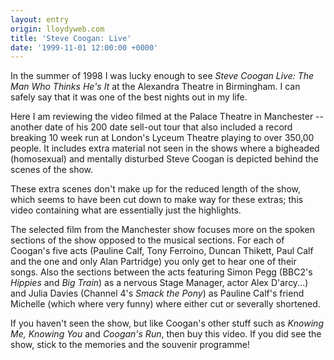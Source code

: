 ```yaml
---
layout: entry
origin: lloydyweb.com
title: 'Steve Coogan: Live'
date: '1999-11-01 12:00:00 +0000'
---
```

In the summer of 1998 I was lucky enough to see <cite>Steve Coogan Live: The Man Who Thinks He's It</cite> at the Alexandra Theatre in Birmingham. I can safely say that it was one of the best nights out in my life.

Here I am reviewing the video filmed at the Palace Theatre in Manchester -- another date of his 200 date sell-out tour that also included a record breaking 10 week run at London's Lyceum Theatre playing to over 350,00 people. It includes extra material not seen in the shows where a bigheaded (homosexual) and mentally disturbed Steve Coogan is depicted behind the scenes of the show.

These extra scenes don't make up for the reduced length of the show, which seems to have been cut down to make way for these extras; this video containing what are essentially just the highlights.

The selected film from the Manchester show focuses more on the spoken sections of the show opposed to the musical sections. For each of Coogan's five acts (Pauline Calf, Tony Ferroino, Duncan Thikett, Paul Calf and the one and only Alan Partridge) you only get to hear one of their songs. Also the sections between the acts featuring Simon Pegg (BBC2's <cite>Hippies</cite> and <cite>Big Train</cite>) as a nervous Stage Manager, actor Alex D'arcy...) and Julia Davies (Channel 4's <cite>Smack the Pony</cite>) as Pauline Calf's friend Michelle (which where very funny) where either cut or severally shortened.

If you haven't seen the show, but like Coogan's other stuff such as <cite>Knowing Me, Knowing You</cite> and <cite>Coogan's Run</cite>, then buy this video. If you did see the show, stick to the memories and the souvenir programme!